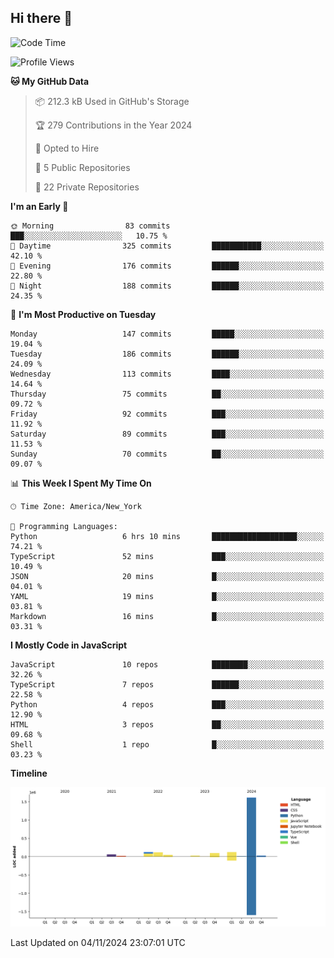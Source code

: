 ## Hi there 👋

<!--START_SECTION:waka-->
![Code Time](http://img.shields.io/badge/Code%20Time-94%20hrs%2052%20mins-blue)

![Profile Views](http://img.shields.io/badge/Profile%20Views-54-blue)

**🐱 My GitHub Data** 

> 📦 212.3 kB Used in GitHub's Storage 
 > 
> 🏆 279 Contributions in the Year 2024
 > 
> 💼 Opted to Hire
 > 
> 📜 5 Public Repositories 
 > 
> 🔑 22 Private Repositories 
 > 
**I'm an Early 🐤** 

```text
🌞 Morning                83 commits          ███░░░░░░░░░░░░░░░░░░░░░░   10.75 % 
🌆 Daytime                325 commits         ███████████░░░░░░░░░░░░░░   42.10 % 
🌃 Evening                176 commits         ██████░░░░░░░░░░░░░░░░░░░   22.80 % 
🌙 Night                  188 commits         ██████░░░░░░░░░░░░░░░░░░░   24.35 % 
```
📅 **I'm Most Productive on Tuesday** 

```text
Monday                   147 commits         █████░░░░░░░░░░░░░░░░░░░░   19.04 % 
Tuesday                  186 commits         ██████░░░░░░░░░░░░░░░░░░░   24.09 % 
Wednesday                113 commits         ████░░░░░░░░░░░░░░░░░░░░░   14.64 % 
Thursday                 75 commits          ██░░░░░░░░░░░░░░░░░░░░░░░   09.72 % 
Friday                   92 commits          ███░░░░░░░░░░░░░░░░░░░░░░   11.92 % 
Saturday                 89 commits          ███░░░░░░░░░░░░░░░░░░░░░░   11.53 % 
Sunday                   70 commits          ██░░░░░░░░░░░░░░░░░░░░░░░   09.07 % 
```


📊 **This Week I Spent My Time On** 

```text
🕑︎ Time Zone: America/New_York

💬 Programming Languages: 
Python                   6 hrs 10 mins       ███████████████████░░░░░░   74.21 % 
TypeScript               52 mins             ███░░░░░░░░░░░░░░░░░░░░░░   10.49 % 
JSON                     20 mins             █░░░░░░░░░░░░░░░░░░░░░░░░   04.01 % 
YAML                     19 mins             █░░░░░░░░░░░░░░░░░░░░░░░░   03.81 % 
Markdown                 16 mins             █░░░░░░░░░░░░░░░░░░░░░░░░   03.31 % 
```

**I Mostly Code in JavaScript** 

```text
JavaScript               10 repos            ████████░░░░░░░░░░░░░░░░░   32.26 % 
TypeScript               7 repos             ██████░░░░░░░░░░░░░░░░░░░   22.58 % 
Python                   4 repos             ███░░░░░░░░░░░░░░░░░░░░░░   12.90 % 
HTML                     3 repos             ██░░░░░░░░░░░░░░░░░░░░░░░   09.68 % 
Shell                    1 repo              █░░░░░░░░░░░░░░░░░░░░░░░░   03.23 % 
```



**Timeline**

![Lines of Code chart](https://raw.githubusercontent.com/dikshithvishnu/dikshithvishnu/main/assets/bar_graph.png)


 Last Updated on 04/11/2024 23:07:01 UTC
<!--END_SECTION:waka-->
